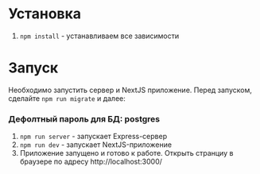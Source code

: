 # Установка

1. `npm install` - устанавливаем все зависимости

# Запуск

Необходимо запустить сервер и NextJS приложение. Перед запуском, сделайте `npm run migrate` и далее:
### Дефолтный пароль для БД: postgres

1. `npm run server` - запускает Express-сервер
2. `npm run dev` - запускает NextJS-приложение
3. Приложение запущено и готово к работе. Открыть странциу в браузере по адресу http://localhost:3000/